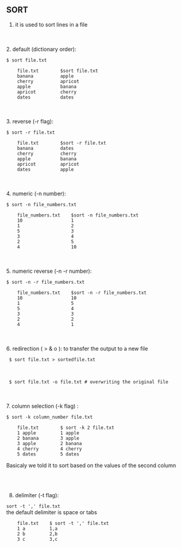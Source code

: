 ## SORT

1. it is used to sort lines in a file
<br>
<br>
2. default (dictionary order): 

`$ sort file.txt`

        file.txt        $sort file.txt
        banana          apple
        cherry          apricot
        apple           banana
        apricot         cherry
        dates           dates

<br>
<br>
3. reverse (-r flag): 

`$ sort -r file.txt`

        file.txt        $sort -r file.txt
        banana          dates
        cherry          cherry
        apple           banana
        apricot         apricot
        dates           apple

<br>
<br>
4. numeric (-n number): 

`$ sort -n file_numbers.txt`

        file_numbers.txt    $sort -n file_numbers.txt
        10                  1
        1                   2
        5                   3
        3                   4
        2                   5
        4                   10

<br>
<br>
5. numeric reverse (-n -r number): 

`$ sort -n -r file_numbers.txt`

        file_numbers.txt    $sort -n -r file_numbers.txt
        10                  10
        1                   5
        5                   4
        3                   3
        2                   2
        4                   1

<br>
<br>
6. redirection ( > & o ): to transfer the output to a new file

` $ sort file.txt > sortedfile.txt`

<br>

` $ sort file.txt -o file.txt # overwriting the original file`

<br>
<br>
7. column selection (-k flag) : 

`$ sort -k column_number file.txt`

        file.txt        $ sort -k 2 file.txt
        1 apple         1 apple
        2 banana        3 apple
        3 apple         2 banana
        4 cherry        4 cherry
        5 dates         5 dates

Basicaly we told it to sort based on the values of the second column

<br>
<br>

8. delimiter (-t flag):

`sort -t ',' file.txt`
<br>
the default delimiter is space or tabs

        file.txt    $ sort -t ',' file.txt
        1 a         1,a
        2 b         2,b
        3 c         3,c
